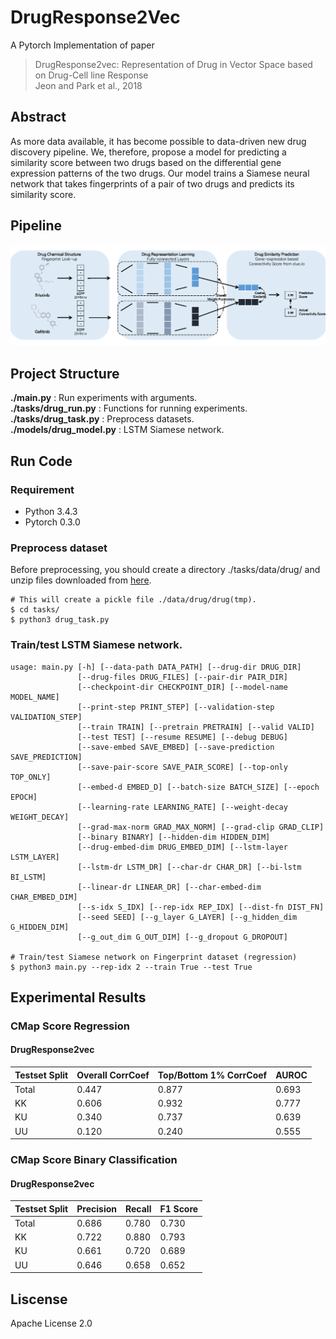 # DrugResponse2Vec
A Pytorch Implementation of paper
> DrugResponse2vec: Representation of Drug in Vector Space based on Drug-Cell line Response <br>
> Jeon and Park et al., 2018

## Abstract
As more data available, it has become possible to data-driven new drug discovery pipeline. We, therefore, propose a model for predicting a similarity score between two drugs based on the differential gene expression patterns of the two drugs. Our model trains a Siamese neural network that takes fingerprints of a pair of two drugs and predicts its similarity score.

## Pipeline
![Full Pipeline](/images/pipeline.png)

## Project Structure
**./main.py** : Run experiments with arguments. <br>
**./tasks/drug_run.py** : Functions for running experiments. <br>
**./tasks/drug_task.py** : Preprocess datasets. <br>
**./models/drug_model.py** : LSTM Siamese network. <br>

## Run Code
### Requirement
* Python 3.4.3
* Pytorch 0.3.0

### Preprocess dataset
Before preprocessing, you should create a directory ./tasks/data/drug/ and unzip files downloaded from [here](https://google.com).
```
# This will create a pickle file ./data/drug/drug(tmp).
$ cd tasks/
$ python3 drug_task.py
```
### Train/test LSTM Siamese network.
```
usage: main.py [-h] [--data-path DATA_PATH] [--drug-dir DRUG_DIR]
               [--drug-files DRUG_FILES] [--pair-dir PAIR_DIR]
               [--checkpoint-dir CHECKPOINT_DIR] [--model-name MODEL_NAME]
               [--print-step PRINT_STEP] [--validation-step VALIDATION_STEP]
               [--train TRAIN] [--pretrain PRETRAIN] [--valid VALID]
               [--test TEST] [--resume RESUME] [--debug DEBUG]
               [--save-embed SAVE_EMBED] [--save-prediction SAVE_PREDICTION]
               [--save-pair-score SAVE_PAIR_SCORE] [--top-only TOP_ONLY]
               [--embed-d EMBED_D] [--batch-size BATCH_SIZE] [--epoch EPOCH]
               [--learning-rate LEARNING_RATE] [--weight-decay WEIGHT_DECAY]
               [--grad-max-norm GRAD_MAX_NORM] [--grad-clip GRAD_CLIP]
               [--binary BINARY] [--hidden-dim HIDDEN_DIM]
               [--drug-embed-dim DRUG_EMBED_DIM] [--lstm-layer LSTM_LAYER]
               [--lstm-dr LSTM_DR] [--char-dr CHAR_DR] [--bi-lstm BI_LSTM]
               [--linear-dr LINEAR_DR] [--char-embed-dim CHAR_EMBED_DIM]
               [--s-idx S_IDX] [--rep-idx REP_IDX] [--dist-fn DIST_FN]
               [--seed SEED] [--g_layer G_LAYER] [--g_hidden_dim G_HIDDEN_DIM]
               [--g_out_dim G_OUT_DIM] [--g_dropout G_DROPOUT]

# Train/test Siamese network on Fingerprint dataset (regression)
$ python3 main.py --rep-idx 2 --train True --test True
```

## Experimental Results
### CMap Score Regression
#### DrugResponse2vec
Testset Split|Overall CorrCoef|Top/Bottom 1% CorrCoef|AUROC
-------------|----------------|----------------------|-----
Total | 0.447 | 0.877 | 0.693
KK | 0.606 | 0.932 | 0.777
KU | 0.340 | 0.737 | 0.639
UU | 0.120 | 0.240 | 0.555

### CMap Score Binary Classification
#### DrugResponse2vec
Testset Split|Precision|Recall|F1 Score
-------------|---------|------|--------
Total | 0.686 | 0.780 | 0.730
KK | 0.722 | 0.880 | 0.793
KU | 0.661 | 0.720 | 0.689
UU | 0.646 | 0.658 | 0.652

## Liscense
Apache License 2.0
